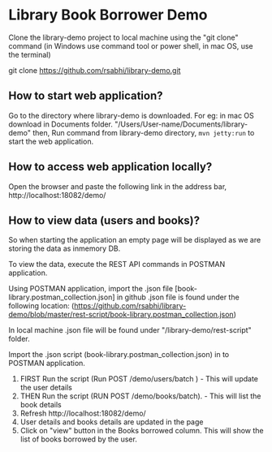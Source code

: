 # Library Book Borrower Demo

Clone the library-demo project to local machine using the "git clone" command (in Windows use command tool or power shell, in mac OS, use the terminal)

git clone https://github.com/rsabhi/library-demo.git

## How to start web application?
Go to the directory where library-demo is downloaded. For eg: in mac OS download in Documents folder.
"/Users/User-name/Documents/library-demo"
then, 
Run command from library-demo directory, ```mvn jetty:run``` to start the web application.

## How to access web application locally?
Open the browser and paste the following link in the address bar, http://localhost:18082/demo/

## How to view data (users and books)?
So when starting the application an empty page will be displayed as we are storing the data as  inmemory DB. 

To view the data, execute the REST API commands in POSTMAN application.

Using POSTMAN application,  import the .json file [book-library.postman_collection.json]
in github .json file is found under the following location:
(https://github.com/rsabhi/library-demo/blob/master/rest-script/book-library.postman_collection.json) 

In local machine .json file will be found under "/library-demo/⁨rest-script"⁩ folder.

Import the .json script (book-library.postman_collection.json) in to POSTMAN application. 

1. FIRST Run the script (Run POST /demo/users/batch ) - This will update the user details 
2. THEN Run the script (RUN POST /demo/books/batch). - This will list the book details 
3. Refresh http://localhost:18082/demo/
4. User details and books details are updated in the page
5. Click on "view" button in the Books borrowed column. This will show the list of books borrowed by the user.




